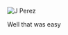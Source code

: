 ![J Perez](https://github.com/jcod3s/jcod3s/blob/03d6ede9c7acd9b059a761c15814040635741b98/IMG_3993.JPG)

Well that was easy
<!--
**jcod3s/jcod3s** is a ✨ _special_ ✨ repository because its `README.md` (this file) appears on your GitHub profile.

Here are some ideas to get you started:

- 🔭 I’m currently working on ...
- 🌱 I’m currently learning ...
- 👯 I’m looking to collaborate on ...
- 🤔 I’m looking for help with ...
- 💬 Ask me about ...
- 📫 How to reach me: ...
- 😄 Pronouns: ...
- ⚡ Fun fact: ...
-->
